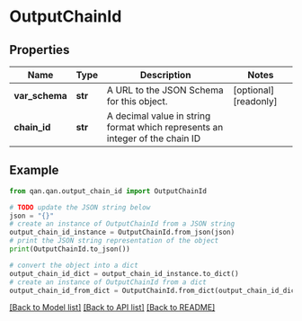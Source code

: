 # OutputChainId


## Properties

Name | Type | Description | Notes
------------ | ------------- | ------------- | -------------
**var_schema** | **str** | A URL to the JSON Schema for this object. | [optional] [readonly] 
**chain_id** | **str** | A decimal value in string format which represents an integer of the chain ID | 

## Example

```python
from qan.qan.output_chain_id import OutputChainId

# TODO update the JSON string below
json = "{}"
# create an instance of OutputChainId from a JSON string
output_chain_id_instance = OutputChainId.from_json(json)
# print the JSON string representation of the object
print(OutputChainId.to_json())

# convert the object into a dict
output_chain_id_dict = output_chain_id_instance.to_dict()
# create an instance of OutputChainId from a dict
output_chain_id_from_dict = OutputChainId.from_dict(output_chain_id_dict)
```
[[Back to Model list]](../README.md#documentation-for-models) [[Back to API list]](../README.md#documentation-for-api-endpoints) [[Back to README]](../README.md)


